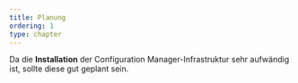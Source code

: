 ```yaml
---
title: Planung
ordering: 1
type: chapter
---
```


Da die **Installation** der Configuration Manager-Infrastruktur sehr aufwändig ist, sollte diese gut geplant sein.
<!--more-->